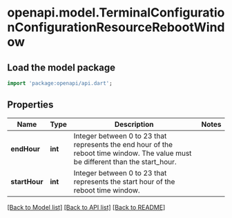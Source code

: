 # openapi.model.TerminalConfigurationConfigurationResourceRebootWindow

## Load the model package
```dart
import 'package:openapi/api.dart';
```

## Properties
Name | Type | Description | Notes
------------ | ------------- | ------------- | -------------
**endHour** | **int** | Integer between 0 to 23 that represents the end hour of the reboot time window. The value must be different than the start_hour. | 
**startHour** | **int** | Integer between 0 to 23 that represents the start hour of the reboot time window. | 

[[Back to Model list]](../README.md#documentation-for-models) [[Back to API list]](../README.md#documentation-for-api-endpoints) [[Back to README]](../README.md)


